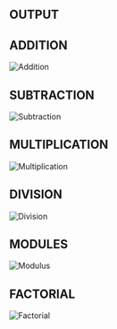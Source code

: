 OUTPUT
-----------------------------------------------------------------------------------------------------------------------------------------------------------------------------------

ADDITION
-----------------------------------------------------------------------------------------------------------------------------------------------------------------------------------
![Addition](https://user-images.githubusercontent.com/98872937/156626399-561de281-b35a-4959-81ce-6bf2fc6ca5e3.jpeg)

SUBTRACTION 
-----------------------------------------------------------------------------------------------------------------------------------------------------------------------------------
![Subtraction](https://user-images.githubusercontent.com/98872937/156626471-1833deaa-47b7-4d4c-819c-a7f338c3a426.jpeg)

MULTIPLICATION 
-----------------------------------------------------------------------------------------------------------------------------------------------------------------------------------
![Multiplication](https://user-images.githubusercontent.com/98872937/156626669-cab7d290-321e-4104-9126-bf28836c772f.jpeg)

DIVISION 
-----------------------------------------------------------------------------------------------------------------------------------------------------------------------------------
![Division](https://user-images.githubusercontent.com/98872937/156626765-1bdffa0e-7bb2-40be-9b37-92cb37c00702.jpeg)

MODULES 
-----------------------------------------------------------------------------------------------------------------------------------------------------------------------------------
![Modulus](https://user-images.githubusercontent.com/98872937/156626813-699790f4-23f3-4369-880d-152a5044bf57.jpeg)

FACTORIAL
-----------------------------------------------------------------------------------------------------------------------------------------------------------------------------------
![Factorial](https://user-images.githubusercontent.com/98872937/156626916-4c91d462-fdcc-4953-97b0-89390ea7a9a6.jpeg)
